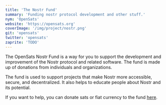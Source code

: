 ```yaml
---
title: 'The Nostr Fund'
summary: 'Funding nostr protocol development and other stuff.'
nym: 'OpenSats'
website: 'https://opensats.org'
coverImage: '/img/project/nostr.png'
git: 'opensats'
twitter: 'opensats'
zaprite: 'TODO'
---
```


The OpenSats Nostr Fund is a way for you to support the development and
improvement of the Nostr protocol and related software. The fund is made up of
donations from individuals and organizations.

The fund is used to support projects that make Nostr more accessible, secure,
and decentralized. It also helps to educate people about Nostr and its potential.

If you want to help, you can donate sats or fiat currency to the fund [here](#top).
